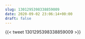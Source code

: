 ```yaml
---
slug: 1301295398338859009
date: 2020-09-02 23:06:14+00:00
draft: false
---
```


{{< tweet 1301295398338859009 >}}
